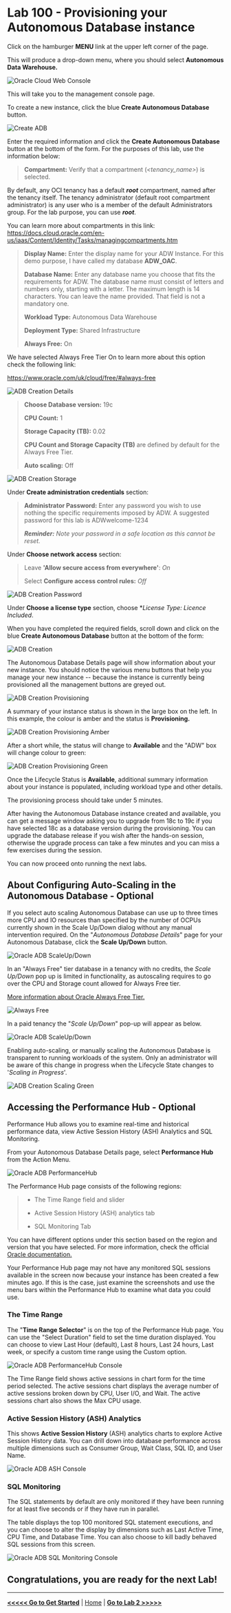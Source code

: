 # Lab 100 - Provisioning your Autonomous Database instance

Click on the hamburger **MENU** link at the upper left corner of the page.

This will produce a drop-down menu, where you should select **Autonomous Data Warehouse.**

![Oracle Cloud Web Console](/images/lab100_1.png)

This will take you to the management console page.

To create a new instance, click the blue **Create Autonomous Database** button.

![Create ADB](/images/lab100_2.png)

Enter the required information and click the **Create Autonomous Database** button at the bottom of the form. For the purposes of this lab, use the information below:

>**Compartment:** Verify that a compartment (*\<tenancy_name\>*) is selected.

By default, any OCI tenancy has a default ***root*** compartment, named after the tenancy itself. The tenancy administrator (default root compartment administrator) is any user who is a member of the default Administrators group. For the lab purpose, you can use ***root***.

You can learn more about compartments in this link:
<https://docs.cloud.oracle.com/en-us/iaas/Content/Identity/Tasks/managingcompartments.htm>

> **Display Name:** Enter the display name for your ADW Instance. For this demo purpose, I have called my database **ADW_OAC**.
>
> **Database Name:** Enter any database name you choose that fits the requirements for ADW. The database name must consist of letters and numbers only, starting with a letter. The maximum length is 14 characters. You can leave the name provided. That field is not a mandatory one.
>
> **Workload Type:** Autonomous Data Warehouse
>
> **Deployment Type:** Shared Infrastructure
>
> **Always Free:** On

We have selected Always Free Tier On to learn more about this option
check the following link:

<https://www.oracle.com/uk/cloud/free/#always-free>

![ADB Creation Details](/images/lab100_3.png)

> **Choose Database version:** 19c
>
> **CPU Count:** 1
>
> **Storage Capacity (TB):** 0.02
>
> **CPU Count and Storage Capacity (TB)** are defined by default for the Always Free Tier.
>
> **Auto scaling:** Off

![ADB Creation Storage](/images/lab100_4.png)

Under **Create administration credentials** section:

> **Administrator Password:** Enter any password you wish to use nothing the specific requirements imposed by ADW. A suggested password for this lab is ADWwelcome-1234
>
> ***Reminder:** Note your password in a safe location as this cannot be reset.*

Under **Choose network access** section:

> Leave **'Allow secure access from everywhere'**: *On*
>
> Select **Configure access control rules:** *Off*

![ADB Creation Password](/images/lab100_5.png)

Under **Choose a license type** section, choose **License Type: Licence Included*.

When you have completed the required fields, scroll down and click on the blue **Create Autonomous Database** button at the bottom of the form:

![ADB Creation](/images/lab100_6.png)

The Autonomous Database Details page will show information about your new instance. You should notice the various menu buttons that help you manage your new instance -- because the instance is currently being provisioned all the management buttons are greyed out.

![ADB Creation Provisioning](/images/lab100_7.png)

A summary of your instance status is shown in the large box on the left. In this example, the colour is amber and the status is **Provisioning.**

![ADB Creation Provisioning Amber](/images/lab100_8.png)

After a short while, the status will change to **Available** and the "ADW" box will change colour to green:

![ADB Creation Provisioning Green](/images/lab100_9.png)

Once the Lifecycle Status is **Available**, additional summary information about your instance is populated, including workload type and other details.

The provisioning process should take under 5 minutes.

After having the Autonomous Database instance created and available, you can get a message window asking you to upgrade from 18c to 19c if you have selected 18c as a database version during the provisioning. You can
upgrade the database release if you wish after the hands-on session, otherwise the upgrade process can take a few minutes and you can miss a few exercises during the session.

You can now proceed onto running the next labs.

## About Configuring Auto-Scaling in the Autonomous Database - Optional

If you select auto scaling Autonomous Database can use up to three times more CPU and IO resources than specified by the number of OCPUs currently shown in the Scale Up/Down dialog without any manual intervention required. On the  \"*Autonomous Database Details*\" page for your Autonomous Database, click the **Scale Up/Down** button.

![Oracle ADB ScaleUp/Down](/images/lab100_10.png)

In an \"Always Free\" tier database in a tenancy with no credits, the *Scale Up/Down* pop up is limited in functionality, as autoscaling requires to go over the CPU and Storage count allowed for Always Free tier.

[More information about Oracle Always Free Tier.](https://docs.cloud.oracle.com/en-us/iaas/Content/FreeTier/freetier.htm)

![Always Free](/images/lab100_11.png)

In a paid tenancy the \"*Scale Up/Down*\" pop-up will appear as below.

![Oracle ADB ScaleUp/Down](/images/lab100_12.png)

Enabling auto-scaling, or manually scaling the Autonomous Database is transparent to running workloads of the system. Only an administrator will be aware of this change in progress when the Lifecycle State changes to \'*Scaling in Progress*\'.

![ADB Creation Scaling Green](/images/lab100_13.png)


## Accessing the Performance Hub - Optional

Performance Hub allows you to examine real-time and historical performance data, view Active Session History (ASH) Analytics and SQL Monitoring.

From your Autonomous Database Details page, select **Performance Hub** from the Action Menu.

![Oracle ADB PerformanceHub](/images/lab100_14.png)

The Performance Hub page consists of the following regions:

>- The Time Range field and slider
>
>- Active Session History (ASH) analytics tab
>
>- SQL Monitoring Tab

You can have different options under this section based on the region and version that you have selected. For more information, check the official [Oracle documentation.](https://docs.oracle.com/en/cloud/paas/atp-cloud/atpug/monitor-performance-intro.html#GUID-54CCC1C6-C32E-47F4-8EB6-64CD6EDB5938)

Your Performance Hub page may not have any monitored SQL sessions available in the screen now because your instance has been created a few minutes ago. If this is the case, just examine the screenshots and use the menu bars within the Performance Hub to examine what data you could
use.

### The Time Range 

The \"**Time Range Selector**\" is on the top of the Performance Hub page. You can use the \"Select Duration\" field to set the time duration displayed. You can choose to view Last Hour (default), Last 8 hours, Last 24 hours, Last week, or specify a custom time range using the Custom option.

![Oracle ADB PerformanceHub Console](/images/lab100_15.png)

The Time Range field shows active sessions in chart form for the time period selected. The active sessions chart displays the average number of active sessions broken down by CPU, User I/O, and Wait. The active sessions chart also shows the Max CPU usage.

### Active Session History (ASH) Analytics 

This shows **Active Session History** (ASH) analytics charts to explore Active Session History data. You can drill down into database performance across multiple dimensions such as Consumer Group, Wait Class, SQL ID, and User Name.

![Oracle ADB ASH Console](/images/lab100_16.png)

### SQL Monitoring 

The SQL statements by default are only monitored if they have been running for at least five seconds or if they have run in parallel.

The table displays the top 100 monitored SQL statement executions, and you can choose to alter the display by dimensions such as Last Active Time, CPU Time, and Database Time. You can also choose to kill badly behaved SQL sessions from this screen.

![Oracle ADB SQL Monitoring Console](/images/lab100_17.png)

## Congratulations, you are ready for the next Lab!

---

[**<<<<< Go to Get Started**](../Lab0/README.md) | [Home](../README.md) | [**Go to Lab 2 >>>>>**](../Lab2/README.md)